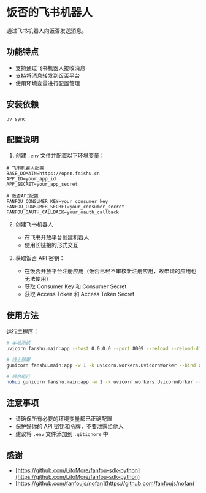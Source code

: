 # 饭否的飞书机器人

通过飞书机器人向饭否发送消息。

## 功能特点

- 支持通过飞书机器人接收消息
- 支持将消息转发到饭否平台
- 使用环境变量进行配置管理

## 安装依赖

```bash
uv sync
```

## 配置说明

1. 创建 `.env` 文件并配置以下环境变量：

```
# 飞书机器人配置
BASE_DOMAIN=https://open.feishu.cn
APP_ID=your_app_id
APP_SECRET=your_app_secret

# 饭否API配置
FANFOU_CONSUMER_KEY=your_consumer_key
FANFOU_CONSUMER_SECRET=your_consumer_secret
FANFOU_OAUTH_CALLBACK=your_oauth_callback
```

2. 创建飞书机器人
   - 在飞书开放平台创建机器人
   - 使用长链接的形式交互

3. 获取饭否 API 密钥：
   - 在饭否开放平台注册应用（饭否已经不审核新注册应用，故申请的应用也无法使用）
   - 获取 Consumer Key 和 Consumer Secret
   - 获取 Access Token 和 Access Token Secret

## 使用方法

运行主程序：

```bash
# 本地测试
uvicorn fanshu.main:app --host 0.0.0.0 --port 8009 --reload --reload-dir .

# 线上部署
gunicorn fanshu.main:app -w 1 -k uvicorn.workers.UvicornWorker --bind 0.0.0.0:8009

# 后台运行
nohup gunicorn fanshu.main:app -w 1 -k uvicorn.workers.UvicornWorker --bind 0.0.0.0:8009 >> fanshu.log 2>&1 &
```

## 注意事项

- 请确保所有必要的环境变量都已正确配置
- 保护好你的 API 密钥和令牌，不要泄露给他人
- 建议将 `.env` 文件添加到 `.gitignore` 中 

## 感谢
- [https://github.com/LitoMore/fanfou-sdk-python](https://github.com/LitoMore/fanfou-sdk-python)
- [https://github.com/fanfoujs/nofan](https://github.com/fanfoujs/nofan)